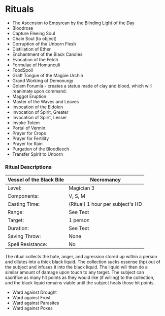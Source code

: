 # Rituals

* The Ascension to Empyrean by the Blinding Light of the Day
* Bloodrose
* Capture Fleeing Soul
* Chain Soul (to object)
* Corruption of the Unborn Flesh
* Distillation of Ether
* Enchantment of the Black Candles
* Evocation of the Fetch
* Formulae of Homunculi
* FoodSpoil
* Graft Tongue of the Magpie Urchin
* Grand Working of Demonurgy
* Golem Forumla - creates a statue made of clay and blood, which will reanimate upon command.
* Maggot Eruption
* Master of the Waves and Leaves
* Invocation of the Eidolon
* Invocation of Spirit, Greater
* Invocation of Spirit, Lesser
* Invoke Totem
* Portal of Vermin
* Prayer for Crops
* Prayer for Fertility
* Prayer for Rain
* Purgation of the Bloodleech
* Transfer Spirit to Unborn

### Ritual Descriptions

|Vessel of the Black Bile| Necromancy
|------------|------------------
|Level:| Magician 3
|Components:| V, S, M
|Casting Time:| (Ritual) 1 hour per subject's HD
|Range:| See Text
|Target:| 1 person
|Duration:| See Text
|Saving Throw:| None
|Spell Resistance:| No

The ritual collects the hate, anger, and agression stored up within a person and dilutes
into a thick black liquid. The collection sucks essense (hp) out of the subject and infuses
it into the black liquid. The liquid will then do a similar amount of damage upon touch to
any target. The subject can sacrifice as many hit points as they would like (if willing) to
the collection, and the black liquid remains viable until the subject heals those hit points.

* Ward against Drought
* Ward against Frost
* Ward against Parasites
* Ward against Poxes

